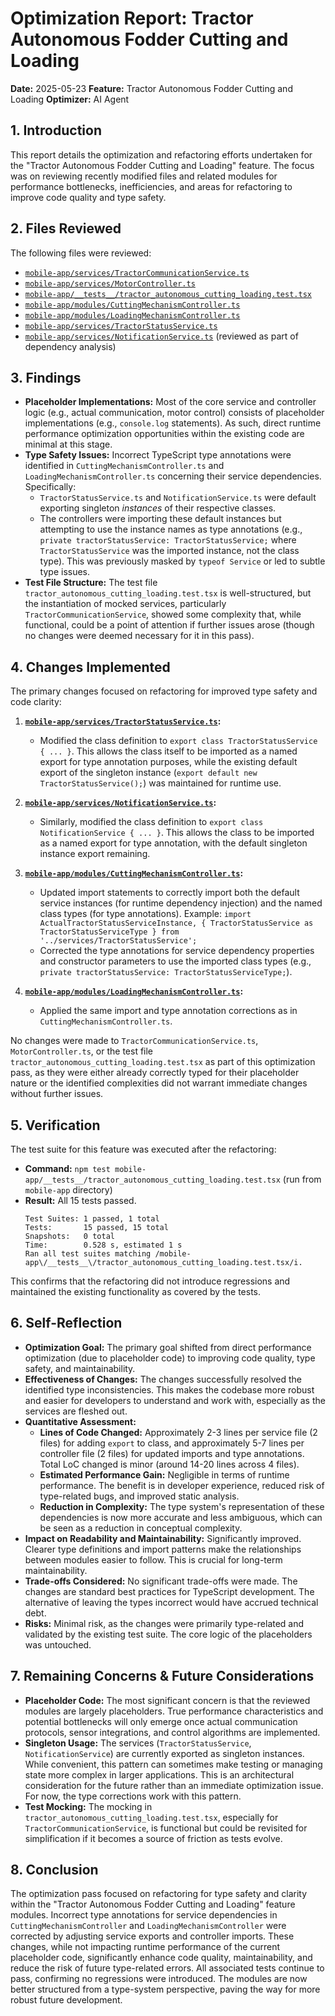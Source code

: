 # Optimization Report: Tractor Autonomous Fodder Cutting and Loading

**Date:** 2025-05-23
**Feature:** Tractor Autonomous Fodder Cutting and Loading
**Optimizer:** AI Agent

## 1. Introduction

This report details the optimization and refactoring efforts undertaken for the "Tractor Autonomous Fodder Cutting and Loading" feature. The focus was on reviewing recently modified files and related modules for performance bottlenecks, inefficiencies, and areas for refactoring to improve code quality and type safety.

## 2. Files Reviewed

The following files were reviewed:

-   [`mobile-app/services/TractorCommunicationService.ts`](mobile-app/services/TractorCommunicationService.ts)
-   [`mobile-app/services/MotorController.ts`](mobile-app/services/MotorController.ts)
-   [`mobile-app/__tests__/tractor_autonomous_cutting_loading.test.tsx`](mobile-app/__tests__/tractor_autonomous_cutting_loading.test.tsx)
-   [`mobile-app/modules/CuttingMechanismController.ts`](mobile-app/modules/CuttingMechanismController.ts)
-   [`mobile-app/modules/LoadingMechanismController.ts`](mobile-app/modules/LoadingMechanismController.ts)
-   [`mobile-app/services/TractorStatusService.ts`](mobile-app/services/TractorStatusService.ts)
-   [`mobile-app/services/NotificationService.ts`](mobile-app/services/NotificationService.ts) (reviewed as part of dependency analysis)

## 3. Findings

-   **Placeholder Implementations:** Most of the core service and controller logic (e.g., actual communication, motor control) consists of placeholder implementations (e.g., `console.log` statements). As such, direct runtime performance optimization opportunities within the existing code are minimal at this stage.
-   **Type Safety Issues:** Incorrect TypeScript type annotations were identified in `CuttingMechanismController.ts` and `LoadingMechanismController.ts` concerning their service dependencies. Specifically:
    -   `TractorStatusService.ts` and `NotificationService.ts` were default exporting singleton *instances* of their respective classes.
    -   The controllers were importing these default instances but attempting to use the instance names as type annotations (e.g., `private tractorStatusService: TractorStatusService;` where `TractorStatusService` was the imported instance, not the class type). This was previously masked by `typeof Service` or led to subtle type issues.
-   **Test File Structure:** The test file `tractor_autonomous_cutting_loading.test.tsx` is well-structured, but the instantiation of mocked services, particularly `TractorCommunicationService`, showed some complexity that, while functional, could be a point of attention if further issues arose (though no changes were deemed necessary for it in this pass).

## 4. Changes Implemented

The primary changes focused on refactoring for improved type safety and code clarity:

1.  **[`mobile-app/services/TractorStatusService.ts`](mobile-app/services/TractorStatusService.ts):**
    *   Modified the class definition to `export class TractorStatusService { ... }`. This allows the class itself to be imported as a named export for type annotation purposes, while the existing default export of the singleton instance (`export default new TractorStatusService();`) was maintained for runtime use.

2.  **[`mobile-app/services/NotificationService.ts`](mobile-app/services/NotificationService.ts):**
    *   Similarly, modified the class definition to `export class NotificationService { ... }`. This allows the class to be imported as a named export for type annotation, with the default singleton instance export remaining.

3.  **[`mobile-app/modules/CuttingMechanismController.ts`](mobile-app/modules/CuttingMechanismController.ts):**
    *   Updated import statements to correctly import both the default service instances (for runtime dependency injection) and the named class types (for type annotations).
        Example: `import ActualTractorStatusServiceInstance, { TractorStatusService as TractorStatusServiceType } from '../services/TractorStatusService';`
    *   Corrected the type annotations for service dependency properties and constructor parameters to use the imported class types (e.g., `private tractorStatusService: TractorStatusServiceType;`).

4.  **[`mobile-app/modules/LoadingMechanismController.ts`](mobile-app/modules/LoadingMechanismController.ts):**
    *   Applied the same import and type annotation corrections as in `CuttingMechanismController.ts`.

No changes were made to `TractorCommunicationService.ts`, `MotorController.ts`, or the test file `tractor_autonomous_cutting_loading.test.tsx` as part of this optimization pass, as they were either already correctly typed for their placeholder nature or the identified complexities did not warrant immediate changes without further issues.

## 5. Verification

The test suite for this feature was executed after the refactoring:

-   **Command:** `npm test mobile-app/__tests__/tractor_autonomous_cutting_loading.test.tsx` (run from `mobile-app` directory)
-   **Result:** All 15 tests passed.
    ```
    Test Suites: 1 passed, 1 total
    Tests:       15 passed, 15 total
    Snapshots:   0 total
    Time:        0.528 s, estimated 1 s
    Ran all test suites matching /mobile-app\/__tests__\/tractor_autonomous_cutting_loading.test.tsx/i.
    ```
This confirms that the refactoring did not introduce regressions and maintained the existing functionality as covered by the tests.

## 6. Self-Reflection

-   **Optimization Goal:** The primary goal shifted from direct performance optimization (due to placeholder code) to improving code quality, type safety, and maintainability.
-   **Effectiveness of Changes:** The changes successfully resolved the identified type inconsistencies. This makes the codebase more robust and easier for developers to understand and work with, especially as the services are fleshed out.
-   **Quantitative Assessment:**
    *   **Lines of Code Changed:** Approximately 2-3 lines per service file (2 files) for adding `export` to class, and approximately 5-7 lines per controller file (2 files) for updated imports and type annotations. Total LoC changed is minor (around 14-20 lines across 4 files).
    *   **Estimated Performance Gain:** Negligible in terms of runtime performance. The benefit is in developer experience, reduced risk of type-related bugs, and improved static analysis.
    *   **Reduction in Complexity:** The type system's representation of these dependencies is now more accurate and less ambiguous, which can be seen as a reduction in conceptual complexity.
-   **Impact on Readability and Maintainability:** Significantly improved. Clearer type definitions and import patterns make the relationships between modules easier to follow. This is crucial for long-term maintainability.
-   **Trade-offs Considered:** No significant trade-offs were made. The changes are standard best practices for TypeScript development. The alternative of leaving the types incorrect would have accrued technical debt.
-   **Risks:** Minimal risk, as the changes were primarily type-related and validated by the existing test suite. The core logic of the placeholders was untouched.

## 7. Remaining Concerns & Future Considerations

-   **Placeholder Code:** The most significant concern is that the reviewed modules are largely placeholders. True performance characteristics and potential bottlenecks will only emerge once actual communication protocols, sensor integrations, and control algorithms are implemented.
-   **Singleton Usage:** The services (`TractorStatusService`, `NotificationService`) are currently exported as singleton instances. While convenient, this pattern can sometimes make testing or managing state more complex in larger applications. This is an architectural consideration for the future rather than an immediate optimization issue. For now, the type corrections work with this pattern.
-   **Test Mocking:** The mocking in `tractor_autonomous_cutting_loading.test.tsx`, especially for `TractorCommunicationService`, is functional but could be revisited for simplification if it becomes a source of friction as tests evolve.

## 8. Conclusion

The optimization pass focused on refactoring for type safety and clarity within the "Tractor Autonomous Fodder Cutting and Loading" feature modules. Incorrect type annotations for service dependencies in `CuttingMechanismController` and `LoadingMechanismController` were corrected by adjusting service exports and controller imports. These changes, while not impacting runtime performance of the current placeholder code, significantly enhance code quality, maintainability, and reduce the risk of future type-related errors. All associated tests continue to pass, confirming no regressions were introduced. The modules are now better structured from a type-system perspective, paving the way for more robust future development.